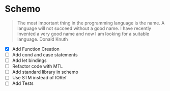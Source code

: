 # Schemo

> The most important thing in the programming language is the name. A language will not succeed without a good name. I have recently invented a very good name and now I am looking for a suitable language.
Donald Knuth

- [x] Add Function Creation
- [ ] Add cond and case statements
- [ ] Add let bindings
- [ ] Refactor code with MTL
- [ ] Add standard library in schemo
- [ ] Use STM instead of IORef
- [ ] Add Tests
